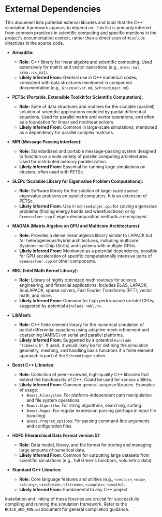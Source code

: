 # External Dependencies

This document lists potential external libraries and tools that the C++ simulation framework appears to depend on. This list is primarily inferred from common practices in scientific computing and specific mentions in the project's documentation context, rather than a direct scan of `#include` directives in the source code.

*   **Armadillo:**
    *   **Role:** C++ library for linear algebra and scientific computing. Used extensively for matrix and vector operations (e.g., `arma::mat`, `arma::cx_mat`).
    *   **Likely Inferred From:** General use in C++ numerical codes; consistent with data structures mentioned in component documentation (e.g., `Greensolver.md`, `Schroedinger.md`).

*   **PETSc (Portable, Extensible Toolkit for Scientific Computation):**
    *   **Role:** Suite of data structures and routines for the scalable (parallel) solution of scientific applications modeled by partial differential equations. Used for parallel matrix and vector operations, and often as a foundation for linear and nonlinear solvers.
    *   **Likely Inferred From:** Common in large-scale simulations; mentioned as a dependency for parallel complex matrices.

*   **MPI (Message Passing Interface):**
    *   **Role:** Standardized and portable message-passing system designed to function on a wide variety of parallel computing architectures. Used for distributed memory parallelization.
    *   **Likely Inferred From:** Essential for running large simulations on clusters; often used with PETSc.

*   **SLEPc (Scalable Library for Eigenvalue Problem Computations):**
    *   **Role:** Software library for the solution of large-scale sparse eigenvalue problems on parallel computers. It is an extension of PETSc.
    *   **Likely Inferred From:** Use in `Schroedinger.cpp` for solving eigenvalue problems (finding energy bands and wavefunctions) or by `Greensolver.cpp` if eigen-decomposition methods are employed.

*   **MAGMA (Matrix Algebra on GPU and Multicore Architectures):**
    *   **Role:** Provides a dense linear algebra library similar to LAPACK but for heterogeneous/hybrid architectures, including multicore Systems-on-Chip (SoCs) and systems with multiple GPUs.
    *   **Likely Inferred From:** Mentioned as a potential dependency, possibly for GPU acceleration of specific computationally intensive parts of `Greensolver.cpp` or other components.

*   **MKL (Intel Math Kernel Library):**
    *   **Role:** Library of highly optimized math routines for science, engineering, and financial applications. Includes BLAS, LAPACK, ScaLAPACK, sparse solvers, Fast Fourier Transforms (FFT), vector math, and more.
    *   **Likely Inferred From:** Common for high performance on Intel CPUs; suggested by potential `#include <mkl.h>`.

*   **LibMesh:**
    *   **Role:** C++ finite element library for the numerical simulation of partial differential equations using adaptive mesh refinement and coarsening (AMR/C) on serial and parallel platforms.
    *   **Likely Inferred From:** Suggested by a potential `#include "libmesh.h"`. If used, it would likely be for defining the simulation geometry, meshing, and handling basis functions if a finite element approach is part of the `Schroedinger` solver.

*   **Boost C++ Libraries:**
    *   **Role:** Collection of peer-reviewed, high-quality C++ libraries that extend the functionality of C++. Could be used for various utilities.
    *   **Likely Inferred From:** Common general-purpose libraries. Examples of usage:
        *   `Boost.Filesystem`: For platform-independent path manipulation and file system operations.
        *   `Boost.Algorithm`: For string algorithms, searching, sorting.
        *   `Boost.Regex`: For regular expression parsing (perhaps in input file handling).
        *   `Boost.Program_options`: For parsing command-line arguments and configuration files.

*   **HDF5 (Hierarchical Data Format version 5):**
    *   **Role:** Data model, library, and file format for storing and managing large amounts of numerical data.
    *   **Likely Inferred From:** Common for outputting large datasets from scientific simulations (e.g., full Green's functions, volumetric data).

*   **Standard C++ Libraries:**
    *   **Role:** Core language features and utilities (e.g., `<vector>`, `<map>`, `<string>`, `<iostream>`, `<fstream>`, `<complex>`, `<cmath>`).
    *   **Likely Inferred From:** Fundamental to any C++ project.

Installation and linking of these libraries are crucial for successfully compiling and running the simulation framework. Refer to the `BUILD_AND_RUN.md` document for general compilation guidance.
